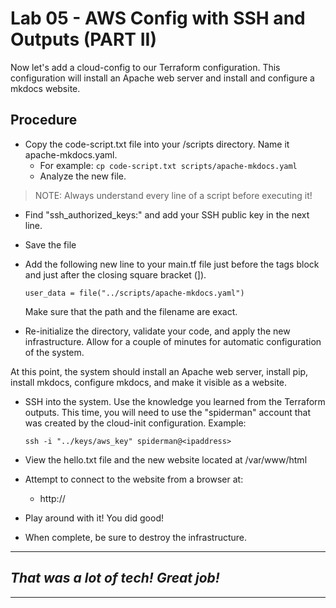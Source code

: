 # Lab 05 - AWS Config with SSH and Outputs (PART II)
Now let's add a cloud-config to our Terraform configuration. This configuration will install an Apache web server and install and configure a mkdocs website.

## Procedure
- Copy the code-script.txt file into your /scripts directory. Name it apache-mkdocs.yaml.
  - For example: `cp code-script.txt scripts/apache-mkdocs.yaml`
  - Analyze the new file. 

> NOTE: Always understand every line of a script before executing it!

  - Find "ssh_authorized_keys:" and add your SSH public key in the next line. 
  - Save the file

- Add the following new line to your main.tf file just before the tags block and just after the closing square bracket (]).

  ```
  user_data = file("../scripts/apache-mkdocs.yaml")
  ```

  Make sure that the path and the filename are exact. 

- Re-initialize the directory, validate your code, and apply the new infrastructure. Allow for a couple of minutes for automatic configuration of the system.

At this point, the system should install an Apache web server, install pip, install mkdocs, configure mkdocs, and make it visible as a website.

- SSH into the system. Use the knowledge you learned from the Terraform outputs. This time, you will need to use the "spiderman" account that was created by the cloud-init configuration. Example: 
  ```
  ssh -i "../keys/aws_key" spiderman@<ipaddress>
  ```

- View the hello.txt file and the new website located at /var/www/html

- Attempt to connect to the website from a browser at: 
  - http://<ipaddress>

- Play around with it! You did good!

- When complete, be sure to destroy the infrastructure.

---
## *That was a lot of tech! Great job!*
---


